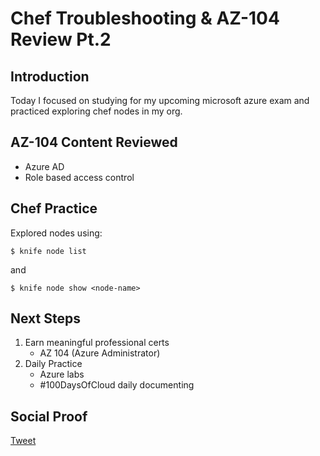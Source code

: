 
# Chef Troubleshooting & AZ-104 Review Pt.2

## Introduction

Today I focused on studying for my upcoming microsoft azure exam and practiced exploring chef nodes in my org.

## AZ-104 Content Reviewed

- Azure AD
- Role based access control

## Chef Practice

Explored nodes using:

```
$ knife node list
```
and
```
$ knife node show <node-name>
```

## Next Steps

1) Earn meaningful professional certs
    - AZ 104 (Azure Administrator)
2) Daily Practice
    - Azure labs
    - #100DaysOfCloud daily documenting

## Social Proof

[Tweet]()
